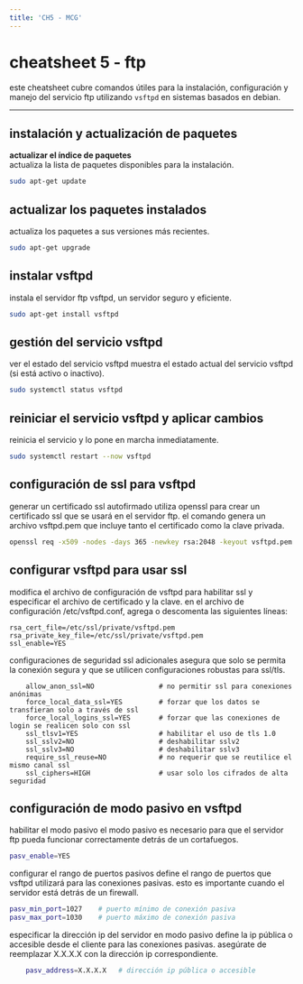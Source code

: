 ```yaml
---
title: 'CH5 - MCG'
---
```


# cheatsheet 5 - ftp

este cheatsheet cubre comandos útiles para la instalación, configuración y manejo del servicio ftp utilizando `vsftpd` en sistemas basados en debian.

---

## instalación y actualización de paquetes

 **actualizar el índice de paquetes**  
   actualiza la lista de paquetes disponibles para la instalación.

```bash
sudo apt-get update
```
## actualizar los paquetes instalados

actualiza los paquetes a sus versiones más recientes.
```bash
sudo apt-get upgrade
```
## instalar vsftpd

instala el servidor ftp vsftpd, un servidor seguro y eficiente.
```bash
sudo apt-get install vsftpd
```
## gestión del servicio vsftpd

ver el estado del servicio vsftpd
muestra el estado actual del servicio vsftpd (si está activo o inactivo).
```bash
sudo systemctl status vsftpd
```
## reiniciar el servicio vsftpd y aplicar cambios

reinicia el servicio y lo pone en marcha inmediatamente.
```bash
sudo systemctl restart --now vsftpd
```
## configuración de ssl para vsftpd

generar un certificado ssl autofirmado
utiliza openssl para crear un certificado ssl que se usará en el servidor ftp. el comando genera un archivo vsftpd.pem que incluye tanto el certificado como la clave privada.
```bash
openssl req -x509 -nodes -days 365 -newkey rsa:2048 -keyout vsftpd.pem -out vsftpd.pem
```
## configurar vsftpd para usar ssl

modifica el archivo de configuración de vsftpd para habilitar ssl y especificar el archivo de certificado y la clave.
en el archivo de configuración /etc/vsftpd.conf, agrega o descomenta las siguientes líneas:

```
rsa_cert_file=/etc/ssl/private/vsftpd.pem
rsa_private_key_file=/etc/ssl/private/vsftpd.pem
ssl_enable=YES

```
configuraciones de seguridad ssl adicionales
asegura que solo se permita la conexión segura y que se utilicen configuraciones robustas para ssl/tls.

```
    allow_anon_ssl=NO                # no permitir ssl para conexiones anónimas
    force_local_data_ssl=YES         # forzar que los datos se transfieran solo a través de ssl
    force_local_logins_ssl=YES       # forzar que las conexiones de login se realicen solo con ssl
    ssl_tlsv1=YES                    # habilitar el uso de tls 1.0
    ssl_sslv2=NO                     # deshabilitar sslv2
    ssl_sslv3=NO                     # deshabilitar sslv3
    require_ssl_reuse=NO             # no requerir que se reutilice el mismo canal ssl
    ssl_ciphers=HIGH                 # usar solo los cifrados de alta seguridad
```

## configuración de modo pasivo en vsftpd
habilitar el modo pasivo
el modo pasivo es necesario para que el servidor ftp pueda funcionar correctamente detrás de un cortafuegos.
```bash
pasv_enable=YES
```
configurar el rango de puertos pasivos
define el rango de puertos que vsftpd utilizará para las conexiones pasivas. esto es importante cuando el servidor está detrás de un firewall.

```bash
pasv_min_port=1027    # puerto mínimo de conexión pasiva
pasv_max_port=1030    # puerto máximo de conexión pasiva
```
especificar la dirección ip del servidor en modo pasivo
define la ip pública o accesible desde el cliente para las conexiones pasivas. asegúrate de reemplazar X.X.X.X con la dirección ip correspondiente.
```bash
    pasv_address=X.X.X.X   # dirección ip pública o accesible
```
